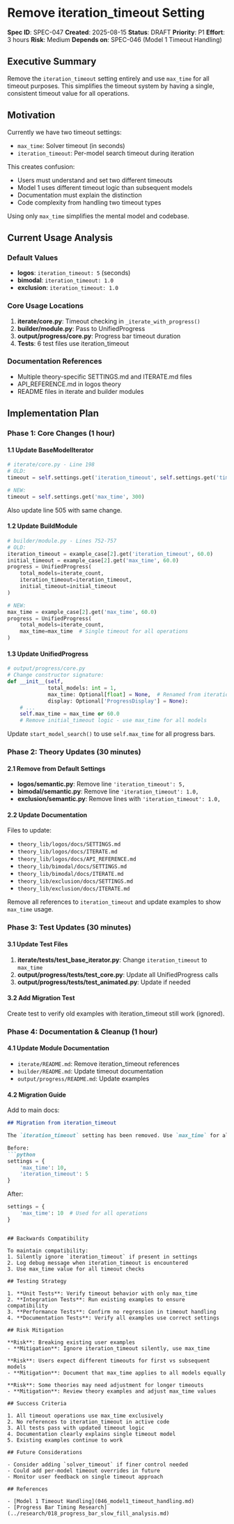 # Remove iteration_timeout Setting

**Spec ID**: SPEC-047
**Created**: 2025-08-15
**Status**: DRAFT
**Priority**: P1
**Effort**: 3 hours
**Risk**: Medium
**Depends on**: SPEC-046 (Model 1 Timeout Handling)

## Executive Summary

Remove the `iteration_timeout` setting entirely and use `max_time` for all timeout purposes. This simplifies the timeout system by having a single, consistent timeout value for all operations.

## Motivation

Currently we have two timeout settings:
- `max_time`: Solver timeout (in seconds)
- `iteration_timeout`: Per-model search timeout during iteration

This creates confusion:
- Users must understand and set two different timeouts
- Model 1 uses different timeout logic than subsequent models
- Documentation must explain the distinction
- Code complexity from handling two timeout types

Using only `max_time` simplifies the mental model and codebase.

## Current Usage Analysis

### Default Values
- **logos**: `iteration_timeout: 5` (seconds)
- **bimodal**: `iteration_timeout: 1.0` 
- **exclusion**: `iteration_timeout: 1.0`

### Core Usage Locations
1. **iterate/core.py**: Timeout checking in `_iterate_with_progress()`
2. **builder/module.py**: Pass to UnifiedProgress
3. **output/progress/core.py**: Progress bar timeout duration
4. **Tests**: 6 test files use iteration_timeout

### Documentation References
- Multiple theory-specific SETTINGS.md and ITERATE.md files
- API_REFERENCE.md in logos theory
- README files in iterate and builder modules

## Implementation Plan

### Phase 1: Core Changes (1 hour)

#### 1.1 Update BaseModelIterator
```python
# iterate/core.py - Line 198
# OLD:
timeout = self.settings.get('iteration_timeout', self.settings.get('timeout', 300))

# NEW:
timeout = self.settings.get('max_time', 300)
```

Also update line 505 with same change.

#### 1.2 Update BuildModule
```python
# builder/module.py - Lines 752-757
# OLD:
iteration_timeout = example_case[2].get('iteration_timeout', 60.0)
initial_timeout = example_case[2].get('max_time', 60.0)
progress = UnifiedProgress(
    total_models=iterate_count,
    iteration_timeout=iteration_timeout,
    initial_timeout=initial_timeout
)

# NEW:
max_time = example_case[2].get('max_time', 60.0)
progress = UnifiedProgress(
    total_models=iterate_count,
    max_time=max_time  # Single timeout for all operations
)
```

#### 1.3 Update UnifiedProgress
```python
# output/progress/core.py
# Change constructor signature:
def __init__(self, 
             total_models: int = 1,
             max_time: Optional[float] = None,  # Renamed from iteration_timeout
             display: Optional['ProgressDisplay'] = None):
    # ...
    self.max_time = max_time or 60.0
    # Remove initial_timeout logic - use max_time for all models
```

Update `start_model_search()` to use `self.max_time` for all progress bars.

### Phase 2: Theory Updates (30 minutes)

#### 2.1 Remove from Default Settings
- **logos/semantic.py**: Remove line `'iteration_timeout': 5,`
- **bimodal/semantic.py**: Remove line `'iteration_timeout': 1.0,`
- **exclusion/semantic.py**: Remove lines with `'iteration_timeout': 1.0,`

#### 2.2 Update Documentation
Files to update:
- `theory_lib/logos/docs/SETTINGS.md`
- `theory_lib/logos/docs/ITERATE.md`
- `theory_lib/logos/docs/API_REFERENCE.md`
- `theory_lib/bimodal/docs/SETTINGS.md`
- `theory_lib/bimodal/docs/ITERATE.md`
- `theory_lib/exclusion/docs/SETTINGS.md`
- `theory_lib/exclusion/docs/ITERATE.md`

Remove all references to `iteration_timeout` and update examples to show `max_time` usage.

### Phase 3: Test Updates (30 minutes)

#### 3.1 Update Test Files
1. **iterate/tests/test_base_iterator.py**: Change `iteration_timeout` to `max_time`
2. **output/progress/tests/test_core.py**: Update all UnifiedProgress calls
3. **output/progress/tests/test_animated.py**: Update if needed

#### 3.2 Add Migration Test
Create test to verify old examples with iteration_timeout still work (ignored).

### Phase 4: Documentation & Cleanup (1 hour)

#### 4.1 Update Module Documentation
- `iterate/README.md`: Remove iteration_timeout references
- `builder/README.md`: Update timeout documentation
- `output/progress/README.md`: Update examples

#### 4.2 Migration Guide
Add to main docs:
```markdown
## Migration from iteration_timeout

The `iteration_timeout` setting has been removed. Use `max_time` for all timeout purposes:

Before:
```python
settings = {
    'max_time': 10,
    'iteration_timeout': 5
}
```

After:
```python
settings = {
    'max_time': 10  # Used for all operations
}
```
```

## Backwards Compatibility

To maintain compatibility:
1. Silently ignore `iteration_timeout` if present in settings
2. Log debug message when iteration_timeout is encountered
3. Use max_time value for all timeout checks

## Testing Strategy

1. **Unit Tests**: Verify timeout behavior with only max_time
2. **Integration Tests**: Run existing examples to ensure compatibility
3. **Performance Tests**: Confirm no regression in timeout handling
4. **Documentation Tests**: Verify all examples use correct settings

## Risk Mitigation

**Risk**: Breaking existing user examples
- **Mitigation**: Ignore iteration_timeout silently, use max_time

**Risk**: Users expect different timeouts for first vs subsequent models
- **Mitigation**: Document that max_time applies to all models equally

**Risk**: Some theories may need adjustment for longer timeouts
- **Mitigation**: Review theory examples and adjust max_time values

## Success Criteria

1. All timeout operations use max_time exclusively
2. No references to iteration_timeout in active code
3. All tests pass with updated timeout logic
4. Documentation clearly explains single timeout model
5. Existing examples continue to work

## Future Considerations

- Consider adding `solver_timeout` if finer control needed
- Could add per-model timeout overrides in future
- Monitor user feedback on single timeout approach

## References

- [Model 1 Timeout Handling](046_model1_timeout_handling.md)
- [Progress Bar Timing Research](../research/018_progress_bar_slow_fill_analysis.md)